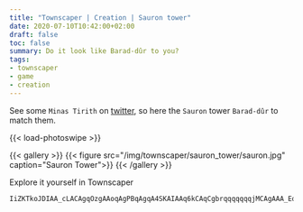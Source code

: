 ```yaml
---
title: "Townscaper | Creation | Sauron tower"
date: 2020-07-10T10:42:00+02:00
draft: false
toc: false
summary: Do it look like Barad-dûr to you?
tags:
- townscaper
- game
- creation
---
```


See some `Minas Tirith` on [twitter](https://twitter.com/search?q=minas%20tirith%20townscaper&src=typed_query), 
so here the `Sauron` tower `Barad-dûr` to match them.

{{< load-photoswipe >}}

{{< gallery >}}
  {{< figure src="/img/townscaper/sauron_tower/sauron.jpg" caption="Sauron Tower">}}
{{< /gallery >}}

Explore it yourself in Townscaper

```text
IiZKTkoJDIAA_cLACAgqOzgAAoqAgPBqAgqA4SKAIAAq6kCAqCgbrqqqqqqqjMCAgAAA_EoKAIAAukqqqqqqqqqTqqqqqqqqqqqutqqqqqqq6IrKACAA4aDAgqCAqO7AACAA4_DACAA4TgqqCCAgqukqqqqqqqq6kqqqqqqqqutqqqqqqqqjsqqqqqqqu2qqqqqqqO7AIgqqAgPBqqAgqA4SqqqqqqqqOpqqqqqqqqCQttqqqqqqqqjsqqqqqqqqqqu2ACoqqK4TgqqAgAAoukqqqqqqq6kqqqqqqqqutqqqqqqqq6Irqqqqqqqqu2gAqqCAq_EoqqAgLJqqCACA4kCqqqCCA42CoqKAIAgjsAqqCACA4ajAqqCAO
```
